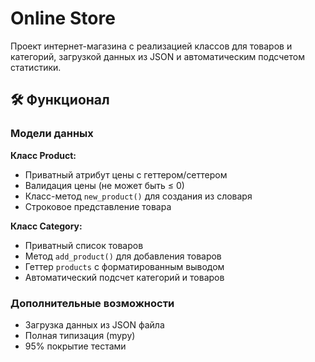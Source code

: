 # Online Store

Проект интернет-магазина с реализацией классов для товаров и категорий, загрузкой данных из JSON и автоматическим подсчетом статистики.

## 🛠 Функционал

### Модели данных

**Класс Product:**
- Приватный атрибут цены с геттером/сеттером
- Валидация цены (не может быть ≤ 0)
- Класс-метод `new_product()` для создания из словаря
- Строковое представление товара

**Класс Category:**
- Приватный список товаров
- Метод `add_product()` для добавления товаров
- Геттер `products` с форматированным выводом
- Автоматический подсчет категорий и товаров

### Дополнительные возможности
- Загрузка данных из JSON файла
- Полная типизация (mypy)
- 95% покрытие тестами